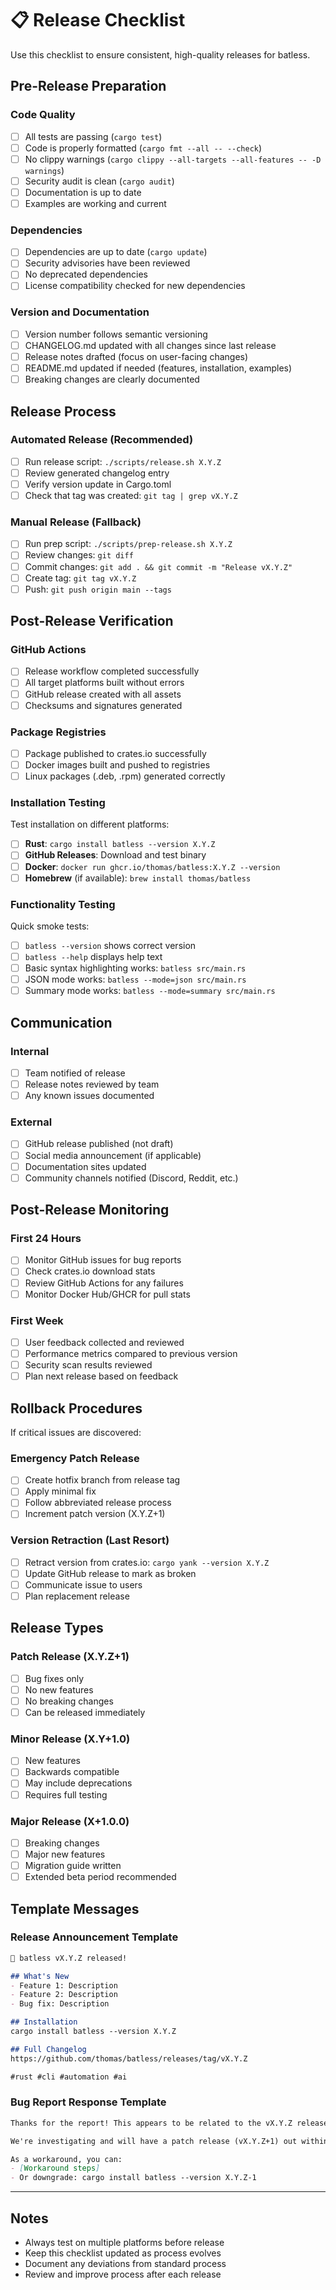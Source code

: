 # 📋 Release Checklist

Use this checklist to ensure consistent, high-quality releases for batless.

## Pre-Release Preparation

### Code Quality

- [ ] All tests are passing (`cargo test`)
- [ ] Code is properly formatted (`cargo fmt --all -- --check`)
- [ ] No clippy warnings (`cargo clippy --all-targets --all-features -- -D warnings`)
- [ ] Security audit is clean (`cargo audit`)
- [ ] Documentation is up to date
- [ ] Examples are working and current

### Dependencies

- [ ] Dependencies are up to date (`cargo update`)
- [ ] Security advisories have been reviewed
- [ ] No deprecated dependencies
- [ ] License compatibility checked for new dependencies

### Version and Documentation

- [ ] Version number follows semantic versioning
- [ ] CHANGELOG.md updated with all changes since last release
- [ ] Release notes drafted (focus on user-facing changes)
- [ ] README.md updated if needed (features, installation, examples)
- [ ] Breaking changes are clearly documented

## Release Process

### Automated Release (Recommended)

- [ ] Run release script: `./scripts/release.sh X.Y.Z`
- [ ] Review generated changelog entry
- [ ] Verify version update in Cargo.toml
- [ ] Check that tag was created: `git tag | grep vX.Y.Z`

### Manual Release (Fallback)

- [ ] Run prep script: `./scripts/prep-release.sh X.Y.Z`
- [ ] Review changes: `git diff`
- [ ] Commit changes: `git add . && git commit -m "Release vX.Y.Z"`
- [ ] Create tag: `git tag vX.Y.Z`
- [ ] Push: `git push origin main --tags`

## Post-Release Verification

### GitHub Actions

- [ ] Release workflow completed successfully
- [ ] All target platforms built without errors
- [ ] GitHub release created with all assets
- [ ] Checksums and signatures generated

### Package Registries

- [ ] Package published to crates.io successfully
- [ ] Docker images built and pushed to registries
- [ ] Linux packages (.deb, .rpm) generated correctly

### Installation Testing

Test installation on different platforms:

- [ ] **Rust**: `cargo install batless --version X.Y.Z`
- [ ] **GitHub Releases**: Download and test binary
- [ ] **Docker**: `docker run ghcr.io/thomas/batless:X.Y.Z --version`
- [ ] **Homebrew** (if available): `brew install thomas/batless`

### Functionality Testing

Quick smoke tests:

- [ ] `batless --version` shows correct version
- [ ] `batless --help` displays help text
- [ ] Basic syntax highlighting works: `batless src/main.rs`
- [ ] JSON mode works: `batless --mode=json src/main.rs`
- [ ] Summary mode works: `batless --mode=summary src/main.rs`

## Communication

### Internal

- [ ] Team notified of release
- [ ] Release notes reviewed by team
- [ ] Any known issues documented

### External

- [ ] GitHub release published (not draft)
- [ ] Social media announcement (if applicable)
- [ ] Documentation sites updated
- [ ] Community channels notified (Discord, Reddit, etc.)

## Post-Release Monitoring

### First 24 Hours

- [ ] Monitor GitHub issues for bug reports
- [ ] Check crates.io download stats
- [ ] Review GitHub Actions for any failures
- [ ] Monitor Docker Hub/GHCR for pull stats

### First Week

- [ ] User feedback collected and reviewed
- [ ] Performance metrics compared to previous version
- [ ] Security scan results reviewed
- [ ] Plan next release based on feedback

## Rollback Procedures

If critical issues are discovered:

### Emergency Patch Release

- [ ] Create hotfix branch from release tag
- [ ] Apply minimal fix
- [ ] Follow abbreviated release process
- [ ] Increment patch version (X.Y.Z+1)

### Version Retraction (Last Resort)

- [ ] Retract version from crates.io: `cargo yank --version X.Y.Z`
- [ ] Update GitHub release to mark as broken
- [ ] Communicate issue to users
- [ ] Plan replacement release

## Release Types

### Patch Release (X.Y.Z+1)

- [ ] Bug fixes only
- [ ] No new features
- [ ] No breaking changes
- [ ] Can be released immediately

### Minor Release (X.Y+1.0)

- [ ] New features
- [ ] Backwards compatible
- [ ] May include deprecations
- [ ] Requires full testing

### Major Release (X+1.0.0)

- [ ] Breaking changes
- [ ] Major new features
- [ ] Migration guide written
- [ ] Extended beta period recommended

## Template Messages

### Release Announcement Template

```markdown
🚀 batless vX.Y.Z released!

## What's New
- Feature 1: Description
- Feature 2: Description
- Bug fix: Description

## Installation
cargo install batless --version X.Y.Z

## Full Changelog
https://github.com/thomas/batless/releases/tag/vX.Y.Z

#rust #cli #automation #ai
```

### Bug Report Response Template

```markdown
Thanks for the report! This appears to be related to the vX.Y.Z release.

We're investigating and will have a patch release (vX.Y.Z+1) out within [timeframe].

As a workaround, you can:
- [Workaround steps]
- Or downgrade: cargo install batless --version X.Y.Z-1
```

---

## Notes

- Always test on multiple platforms before release
- Keep this checklist updated as process evolves
- Document any deviations from standard process
- Review and improve process after each release
